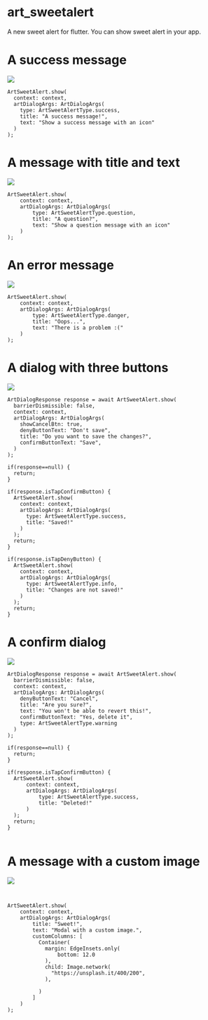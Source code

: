 # art_sweetalert

A new sweet alert for flutter. You can show sweet alert in your app.



# A success message

![](https://github.com/hsndmr/art_sweetalert/raw/master/images/success-message.gif)


```
ArtSweetAlert.show(
  context: context,
  artDialogArgs: ArtDialogArgs(
    type: ArtSweetAlertType.success,
    title: "A success message!",
    text: "Show a success message with an icon"
  )
);
```

# A message with title and text

![](https://github.com/hsndmr/art_sweetalert/raw/master/images/question-message.gif)

```
ArtSweetAlert.show(
    context: context,
    artDialogArgs: ArtDialogArgs(
        type: ArtSweetAlertType.question,
        title: "A question?",
        text: "Show a question message with an icon"
    )
);
```

# An error message
![](https://github.com/hsndmr/art_sweetalert/raw/master/images/error-message.gif)
```
ArtSweetAlert.show(
    context: context,
    artDialogArgs: ArtDialogArgs(
        type: ArtSweetAlertType.danger,
        title: "Oops...",
        text: "There is a problem :("
    )
);

```


# A dialog with three buttons

![](https://github.com/hsndmr/art_sweetalert/raw/master/images/dialog-message.gif)

```
ArtDialogResponse response = await ArtSweetAlert.show(
  barrierDismissible: false,
  context: context,
  artDialogArgs: ArtDialogArgs(
    showCancelBtn: true,
    denyButtonText: "Don't save",
    title: "Do you want to save the changes?",
    confirmButtonText: "Save",
  )
);

if(response==null) {
  return;
}

if(response.isTapConfirmButton) {
  ArtSweetAlert.show(
    context: context,
    artDialogArgs: ArtDialogArgs(
      type: ArtSweetAlertType.success,
      title: "Saved!"
    )
  );
  return;
}

if(response.isTapDenyButton) {
  ArtSweetAlert.show(
    context: context,
    artDialogArgs: ArtDialogArgs(
      type: ArtSweetAlertType.info,
      title: "Changes are not saved!"
    )
  );
  return;
}

```

# A confirm dialog

![](https://github.com/hsndmr/art_sweetalert/raw/master/images/confirm-message.gif)

```
ArtDialogResponse response = await ArtSweetAlert.show(
  barrierDismissible: false,
  context: context,
  artDialogArgs: ArtDialogArgs(
    denyButtonText: "Cancel",
    title: "Are you sure?",
    text: "You won't be able to revert this!",
    confirmButtonText: "Yes, delete it",
    type: ArtSweetAlertType.warning
  )
);

if(response==null) {
  return;
}

if(response.isTapConfirmButton) {
  ArtSweetAlert.show(
      context: context,
      artDialogArgs: ArtDialogArgs(
          type: ArtSweetAlertType.success,
          title: "Deleted!"
      )
  );
  return;
}


```

# A message with a custom image
![](https://github.com/hsndmr/art_sweetalert/raw/master/images/image-message.gif)
```


ArtSweetAlert.show(
    context: context,
    artDialogArgs: ArtDialogArgs(
        title: "Sweet!",
        text: "Modal with a custom image.",
        customColumns: [
          Container(
            margin: EdgeInsets.only(
                bottom: 12.0
            ),
            child: Image.network(
              "https://unsplash.it/400/200",
            ),

          )
        ]
    )
);


```
